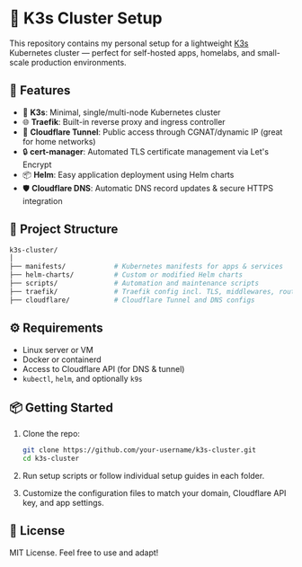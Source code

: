 # 🧩 K3s Cluster Setup

This repository contains my personal setup for a lightweight [K3s](https://k3s.io/) Kubernetes cluster — perfect for self-hosted apps, homelabs, and small-scale production environments.

## 🚀 Features

- 🐳 **K3s**: Minimal, single/multi-node Kubernetes cluster
- 🌐 **Traefik**: Built-in reverse proxy and ingress controller
- 🔐 **Cloudflare Tunnel**: Public access through CGNAT/dynamic IP (great for home networks)
- 🔒 **cert-manager**: Automated TLS certificate management via Let's Encrypt
- 📦 **Helm**: Easy application deployment using Helm charts
- 🛡️ **Cloudflare DNS**: Automatic DNS record updates & secure HTTPS integration

## 📁 Project Structure

```bash
k3s-cluster/
│
├── manifests/            # Kubernetes manifests for apps & services
├── helm-charts/          # Custom or modified Helm charts
├── scripts/              # Automation and maintenance scripts
├── traefik/              # Traefik config incl. TLS, middlewares, routers
├── cloudflare/           # Cloudflare Tunnel and DNS configs
```

## ⚙️ Requirements

- Linux server or VM
- Docker or containerd
- Access to Cloudflare API (for DNS & tunnel)
- `kubectl`, `helm`, and optionally `k9s`

## 📦 Getting Started

1. Clone the repo:
   ```bash
   git clone https://github.com/your-username/k3s-cluster.git
   cd k3s-cluster
   ```

2. Run setup scripts or follow individual setup guides in each folder.

3. Customize the configuration files to match your domain, Cloudflare API key, and app settings.

## 📄 License

MIT License. Feel free to use and adapt!
